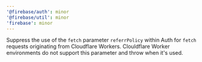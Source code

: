 ```yaml
---
'@firebase/auth': minor
'@firebase/util': minor
'firebase': minor
---
```


Suppress the use of the `fetch` parameter `referrPolicy` within Auth for `fetch` requests originating from Cloudflare Workers. Clouldflare Worker environments do not support this parameter and throw when it's used.
